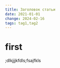```yaml
---
title: Заголовок статьи
date: 2021-01-01
change: 2024-02-16
tags: tag1,tag2
---
```

# first
;dlkjjjkfdls;fsajfkls
